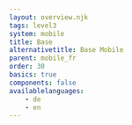 ```yaml
---
layout: overview.njk
tags: level3
system: mobile
title: Base
alternativetitle: Base Mobile
parent: mobile_fr
order: 30
basics: true
components: false
availablelanguages: 
    - de
    - en
---
```


